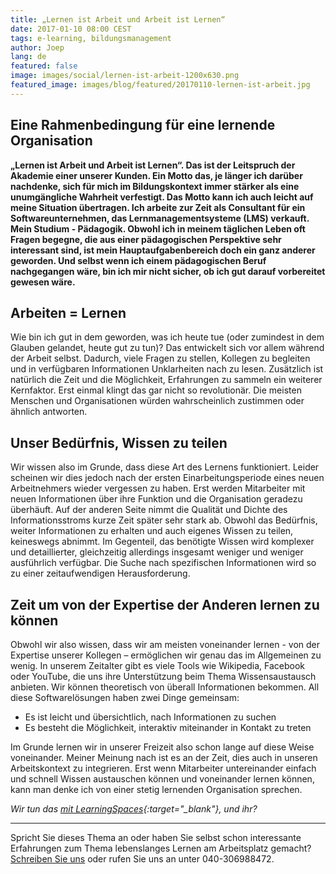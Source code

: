 ```yaml
---
title: „Lernen ist Arbeit und Arbeit ist Lernen“
date: 2017-01-10 08:00 CEST
tags: e-learning, bildungsmanagement
author: Joep
lang: de
featured: false
image: images/social/lernen-ist-arbeit-1200x630.png
featured_image: images/blog/featured/20170110-lernen-ist-arbeit.jpg
---
```

## Eine Rahmenbedingung für eine lernende Organisation

**„Lernen ist Arbeit und Arbeit ist Lernen“. Das ist der Leitspruch der Akademie einer unserer Kunden. Ein Motto das, je länger ich darüber nachdenke, sich für mich im Bildungskontext immer stärker als eine unumgängliche Wahrheit verfestigt. Das Motto kann ich auch leicht auf meine Situation übertragen. Ich arbeite zur Zeit als Consultant für ein Softwareunternehmen, das Lernmanagementsysteme (LMS) verkauft. Mein Studium - Pädagogik. Obwohl ich in meinem täglichen Leben oft Fragen begegne, die aus einer pädagogischen Perspektive sehr interessant sind, ist mein Hauptaufgabenbereich doch ein ganz anderer geworden. Und selbst wenn ich einem pädagogischen Beruf nachgegangen wäre, bin ich mir nicht sicher, ob ich gut darauf vorbereitet gewesen wäre.**

## Arbeiten = Lernen

Wie bin ich gut in dem geworden, was ich heute tue (oder zumindest in dem Glauben gelandet, heute gut zu tun)? Das entwickelt sich vor allem während der Arbeit selbst. Dadurch, viele Fragen zu stellen, Kollegen zu begleiten und in verfügbaren Informationen Unklarheiten nach zu lesen. Zusätzlich ist natürlich die Zeit und die Möglichkeit, Erfahrungen zu sammeln ein weiterer Kernfaktor. Erst einmal klingt das gar nicht so revolutionär. Die meisten Menschen und Organisationen würden wahrscheinlich zustimmen oder ähnlich antworten.

## Unser Bedürfnis, Wissen zu teilen

Wir wissen also im Grunde, dass diese Art des Lernens funktioniert. Leider scheinen wir dies jedoch nach der ersten Einarbeitungsperiode eines neuen Arbeitnehmers wieder vergessen zu haben. Erst werden Mitarbeiter mit neuen Informationen über ihre Funktion und die Organisation geradezu überhäuft. Auf der anderen Seite nimmt die Qualität und Dichte des Informationsstroms kurze Zeit später sehr stark ab. Obwohl das Bedürfnis, weiter Informationen zu erhalten und auch eigenes Wissen zu teilen, keineswegs abnimmt. Im Gegenteil, das benötigte Wissen wird komplexer und detaillierter, gleichzeitig allerdings insgesamt weniger und weniger ausführlich verfügbar. Die Suche nach spezifischen Informationen wird so zu einer zeitaufwendigen Herausforderung.

## Zeit um von der Expertise der Anderen lernen zu können

Obwohl wir also wissen, dass wir am meisten voneinander lernen - von der Expertise unserer Kollegen – ermöglichen wir genau das im Allgemeinen zu wenig. In unserem Zeitalter gibt es viele Tools wie Wikipedia, Facebook oder YouTube, die uns ihre Unterstützung beim Thema Wissensaustausch anbieten. Wir können theoretisch von überall Informationen bekommen. All diese Softwarelösungen haben zwei Dinge gemeinsam:

- Es ist leicht und übersichtlich, nach Informationen zu suchen
- Es besteht die Möglichkeit, interaktiv miteinander in Kontakt zu treten

Im Grunde lernen wir in unserer Freizeit also schon lange auf diese Weise voneinander. Meiner Meinung nach ist es an der Zeit, dies auch in unseren Arbeitskontext zu integrieren. Erst wenn Mitarbeiter untereinander einfach und schnell Wissen austauschen können und voneinander lernen können, kann man denke ich von einer stetig lernenden Organisation sprechen.

*Wir tun das [mit LearningSpaces](http://www.learningspaces.de){:target="_blank"}, und ihr?*

---

Spricht Sie dieses Thema an oder haben Sie selbst schon interessante Erfahrungen zum Thema lebenslanges Lernen am Arbeitsplatz gemacht? [Schreiben Sie uns](mailto:info@defactolearning.de) oder rufen Sie uns an unter 040-306988472.
